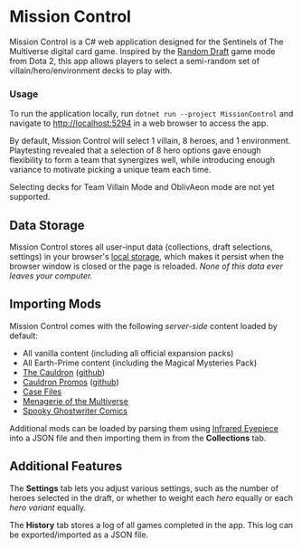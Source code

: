# Mission Control

Mission Control is a C# web application designed for the Sentinels of The Multiverse digital card game. Inspired by the [Random Draft](https://liquipedia.net/dota2game/Game_Modes#Random_Draft) game mode from Dota 2, this app allows players to select a semi-random set of villain/hero/environment decks to play with.

### Usage

To run the application locally, run ```dotnet run --project MissionControl``` and navigate to [http://localhost:5294](http://localhost:5294) in a web browser to access the app.

By default, Mission Control will select 1 villain, 8 heroes, and 1 environment. Playtesting revealed that a selection of 8 hero options gave enough flexibility to form a team that synergizes well, while introducing enough variance to motivate picking a unique team each time.

Selecting decks for Team Villain Mode and OblivAeon mode are not yet supported.


## Data Storage

Mission Control stores all user-input data (collections, draft selections, settings) in your browser's [local storage](https://developer.mozilla.org/en-US/docs/Web/API/Window/localStorage), which makes it persist when the browser window is closed or the page is reloaded. *None of this data ever leaves your computer.*


## Importing Mods

Mission Control comes with the following *server-side* content loaded by default:
* All vanilla content (including all official expansion packs)
* All Earth-Prime content (including the Magical Mysteries Pack)
* [The Cauldron](https://steamcommunity.com/sharedfiles/filedetails/?id=2437294168) ([github](https://github.com/SotMSteamMods/CauldronMods))
* [Cauldron Promos](https://steamcommunity.com/sharedfiles/filedetails/?id=2789983243) ([github](https://github.com/SotMSteamMods/CauldronPromos))
* [Case Files](https://steamcommunity.com/sharedfiles/filedetails/?id=2436980109)
* [Menagerie of the Multiverse](https://steamcommunity.com/sharedfiles/filedetails/?id=2616657693)
* [Spooky Ghostwriter Comics](https://steamcommunity.com/sharedfiles/filedetails/?id=2436888590)

Additional mods can be loaded by parsing them using [Infrared Eyepiece](../InfraredEyepiece/README.md) into a JSON file and then importing them in from the **Collections** tab. 


## Additional Features

The **Settings** tab lets you adjust various settings, such as the number of heroes selected in the draft, or whether to weight each *hero* equally or each *hero variant* equally.

The **History** tab stores a log of all games completed in the app. This log can be exported/imported as a JSON file.
